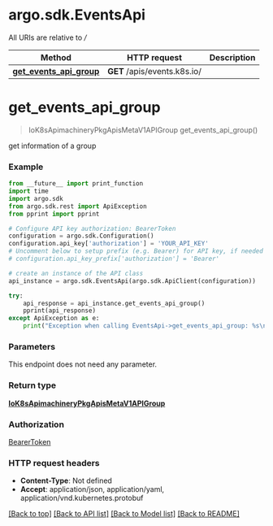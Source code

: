 # argo.sdk.EventsApi

All URIs are relative to */*

Method | HTTP request | Description
------------- | ------------- | -------------
[**get_events_api_group**](EventsApi.md#get_events_api_group) | **GET** /apis/events.k8s.io/ | 

# **get_events_api_group**
> IoK8sApimachineryPkgApisMetaV1APIGroup get_events_api_group()



get information of a group

### Example
```python
from __future__ import print_function
import time
import argo.sdk
from argo.sdk.rest import ApiException
from pprint import pprint

# Configure API key authorization: BearerToken
configuration = argo.sdk.Configuration()
configuration.api_key['authorization'] = 'YOUR_API_KEY'
# Uncomment below to setup prefix (e.g. Bearer) for API key, if needed
# configuration.api_key_prefix['authorization'] = 'Bearer'

# create an instance of the API class
api_instance = argo.sdk.EventsApi(argo.sdk.ApiClient(configuration))

try:
    api_response = api_instance.get_events_api_group()
    pprint(api_response)
except ApiException as e:
    print("Exception when calling EventsApi->get_events_api_group: %s\n" % e)
```

### Parameters
This endpoint does not need any parameter.

### Return type

[**IoK8sApimachineryPkgApisMetaV1APIGroup**](IoK8sApimachineryPkgApisMetaV1APIGroup.md)

### Authorization

[BearerToken](../README.md#BearerToken)

### HTTP request headers

 - **Content-Type**: Not defined
 - **Accept**: application/json, application/yaml, application/vnd.kubernetes.protobuf

[[Back to top]](#) [[Back to API list]](../README.md#documentation-for-api-endpoints) [[Back to Model list]](../README.md#documentation-for-models) [[Back to README]](../README.md)


